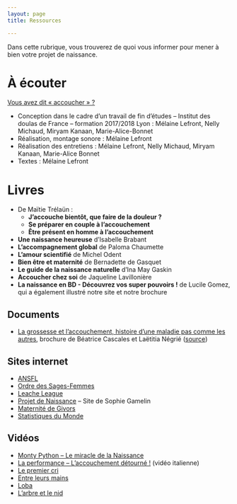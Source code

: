 ```yaml
---
layout: page
title: Ressources

---
```


Dans cette rubrique, vous trouverez de quoi vous informer pour mener à bien votre projet de naissance.

# À écouter

[Vous avez dit « accoucher » ?](https://soundcloud.com/user-912725794/vous-avez-dit-accoucher)

- Conception dans le cadre d’un travail de fin d’études – Institut des doulas de France – formation 2017/2018 Lyon : Mélaine Lefront, Nelly  Michaud, Miryam Kanaan, Marie-Alice-Bonnet
- Réalisation, montage sonore : Mélaine Lefront
- Réalisation des entretiens : Mélaine Lefront, Nelly Michaud, Miryam Kanaan, Marie-Alice Bonnet
- Textes : Mélaine Lefront

# Livres

- De Maïtie Trélaün :
  - **J’accouche bientôt, que faire de la douleur ?**
  - **Se préparer en couple à l’accouchement**
  - **Être présent en homme à l’accouchement**
- **Une naissance heureuse** d’Isabelle Brabant
- **L’accompagnement global** de Paloma Chaumette
- **L’amour scientifié** de Michel Odent
- **Bien être et maternité** de Bernadette de Gasquet
- **Le guide de la naissance naturelle** d’Ina May Gaskin
- **Accoucher chez soi** de Jaqueline Lavillonière
- **La naissance en BD - Découvrez vos super pouvoirs !** de Lucile Gomez, qui a également illustré notre site et notre brochure

## Documents

- [La grossesse et l’accouchement, histoire d’une maladie pas comme les autres](/dl/histoire-grossesse-accouchement.pdf), brochure de Béatrice Cascales et Laëtitia Négrié ([source](https://infokiosques.net/lire.php?id_article=1156&fbclid=IwAR0GL5NyqEJp-foNUh6T_YxDjqfvNxRsLM_cuyoRuxYXia5aAL1kW4oyNxI))

## Sites internet

- [ANSFL](https://ansfl.org/)
- [Ordre des Sages-Femmes](http://www.ordre-sages-femmes.fr/)
- [Leache League](https://www.lllfrance.org/)
- [Projet de Naissance](http://www.projetdenaissance.com) – Site de Sophie Gamelin
- [Maternité de Givors](http://www.ch-givors.fr/index.php?l_nr=index.php&l_nr_c=aeb764a6a854dd20beb97ec048c4ac14&l_idpa=138)
- [Statistiques du Monde](http://www.worldometers.info/fr/)

## Vidéos

- [Monty Python – Le miracle de la Naissance](https://www.youtube.com/watch?v=_OC8c1Os9uI)
- [La performance – L’accouchement détourné !](https://www.youtube.com/watch?v=72oyhUHgvhs) (vidéo italienne)
- [Le premier cri](https://www.youtube.com/watch?v=ZFHtprN7BkY)
- [Entre leurs mains](https://www.youtube.com/watch?v=_AdqqP796hs)
- [Loba](https://www.youtube.com/watch?v=kIVYluSjYos)
- [L’arbre et le nid](https://www.youtube.com/watch?v=tZwrdQaB3eA)
